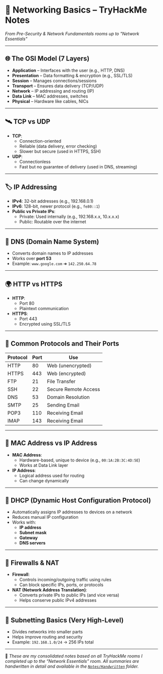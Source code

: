 # 🧠 Networking Basics – TryHackMe Notes  
*From Pre-Security & Network Fundamentals rooms up to "Network Essentials"*

---

## 🌐 The OSI Model (7 Layers)
- **Application** – Interfaces with the user (e.g., HTTP, DNS)
- **Presentation** – Data formatting & encryption (e.g., SSL/TLS)
- **Session** – Manages connections/sessions
- **Transport** – Ensures data delivery (TCP/UDP)
- **Network** – IP addressing and routing (IP)
- **Data Link** – MAC addresses, switches
- **Physical** – Hardware like cables, NICs

---

## 🛰️ TCP vs UDP
- **TCP**:
  - Connection-oriented
  - Reliable (data delivery, error checking)
  - Slower but secure (used in HTTPS, SSH)
- **UDP**:
  - Connectionless
  - Fast but no guarantee of delivery (used in DNS, streaming)

---

## 🏷️ IP Addressing
- **IPv4**: 32-bit addresses (e.g., 192.168.0.1)
- **IPv6**: 128-bit, newer protocol (e.g., `fe80::1`)
- **Public vs Private IPs**:
  - Private: Used internally (e.g., 192.168.x.x, 10.x.x.x)
  - Public: Routable over the internet

---

## 🧭 DNS (Domain Name System)
- Converts domain names to IP addresses
- Works over **port 53**
- Example: `www.google.com` ➜ `142.250.64.78`

---

## 🌍 HTTP vs HTTPS
- **HTTP**:
  - Port 80
  - Plaintext communication
- **HTTPS**:
  - Port 443
  - Encrypted using SSL/TLS

---

## 🔐 Common Protocols and Their Ports
| Protocol | Port | Use |
|---------|------|-----|
| HTTP | 80 | Web (unencrypted) |
| HTTPS | 443 | Web (encrypted) |
| FTP | 21 | File Transfer |
| SSH | 22 | Secure Remote Access |
| DNS | 53 | Domain Resolution |
| SMTP | 25 | Sending Email |
| POP3 | 110 | Receiving Email |
| IMAP | 143 | Receiving Email |

---

## 🧩 MAC Address vs IP Address
- **MAC Address**:
  - Hardware-based, unique to device (e.g., `00:1A:2B:3C:4D:5E`)
  - Works at Data Link layer
- **IP Address**:
  - Logical address used for routing
  - Can change dynamically

---

## 📡 DHCP (Dynamic Host Configuration Protocol)
- Automatically assigns IP addresses to devices on a network
- Reduces manual IP configuration
- Works with:
  - **IP address**
  - **Subnet mask**
  - **Gateway**
  - **DNS servers**

---

## 🧱 Firewalls & NAT
- **Firewall**:
  - Controls incoming/outgoing traffic using rules
  - Can block specific IPs, ports, or protocols
- **NAT (Network Address Translation)**:
  - Converts private IPs to public IPs (and vice versa)
  - Helps conserve public IPv4 addresses

---

## 🧮 Subnetting Basics (Very High-Level)
- Divides networks into smaller parts
- Helps improve routing and security
- Example: `192.168.1.0/24` → 256 IPs total

---

📌 *These are my consolidated notes based on all TryHackMe rooms I completed up to the “Network Essentials” room. All summaries are handwritten in detail and available in the [`Notes/Handwritten`](./Handwritten) folder.*
